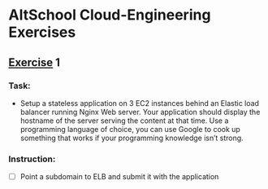 # AltSchool Cloud-Engineering Exercises

## [Exercise]() 1
### Task: 

* Setup a stateless application on 3 EC2 instances behind an Elastic load balancer running Nginx Web server. 
Your application should display the hostname of the server serving the content at that time. 
Use a programming language of choice, you can use Google to cook up something that works if your programming knowledge isn’t strong.

### Instruction:
- [ ] Point a subdomain to ELB and submit it with the application

